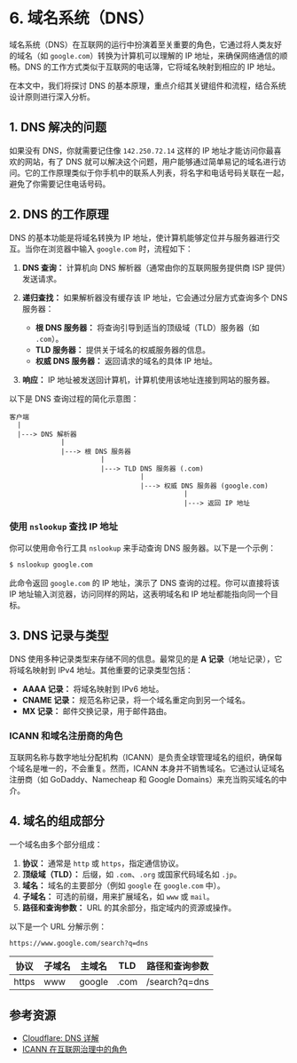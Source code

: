# 6. 域名系统（DNS）

域名系统（DNS）在互联网的运行中扮演着至关重要的角色，它通过将人类友好的域名（如 `google.com`）转换为计算机可以理解的 IP 地址，来确保网络通信的顺畅。DNS 的工作方式类似于互联网的电话簿，它将域名映射到相应的 IP 地址。

在本文中，我们将探讨 DNS 的基本原理，重点介绍其关键组件和流程，结合系统设计原则进行深入分析。

## 1. DNS 解决的问题

如果没有 DNS，你就需要记住像 `142.250.72.14` 这样的 IP 地址才能访问你最喜欢的网站，有了 DNS 就可以解决这个问题，用户能够通过简单易记的域名进行访问。它的工作原理类似于你手机中的联系人列表，将名字和电话号码关联在一起，避免了你需要记住电话号码。

## 2. DNS 的工作原理

DNS 的基本功能是将域名转换为 IP 地址，使计算机能够定位并与服务器进行交互。当你在浏览器中输入 `google.com` 时，流程如下：

1. **DNS 查询：** 计算机向 DNS 解析器（通常由你的互联网服务提供商 ISP 提供）发送请求。
2. **递归查找：** 如果解析器没有缓存该 IP 地址，它会通过分层方式查询多个 DNS 服务器：

   - **根 DNS 服务器：** 将查询引导到适当的顶级域（TLD）服务器（如 `.com`）。
   - **TLD 服务器：** 提供关于域名的权威服务器的信息。
   - **权威 DNS 服务器：** 返回请求的域名的具体 IP 地址。

3. **响应：** IP 地址被发送回计算机，计算机使用该地址连接到网站的服务器。

以下是 DNS 查询过程的简化示意图：

```
客户端
  |
  |---> DNS 解析器
             |
             |---> 根 DNS 服务器
                       |
                       |---> TLD DNS 服务器 (.com)
                                 |
                                 |---> 权威 DNS 服务器 (google.com)
                                            |
                                            |---> 返回 IP 地址
```

### 使用 `nslookup` 查找 IP 地址

你可以使用命令行工具 `nslookup` 来手动查询 DNS 服务器。以下是一个示例：

```bash
$ nslookup google.com
```

此命令返回 `google.com` 的 IP 地址，演示了 DNS 查询的过程。你可以直接将该 IP 地址输入浏览器，访问同样的网站，这表明域名和 IP 地址都能指向同一个目标。

## 3. DNS 记录与类型

DNS 使用多种记录类型来存储不同的信息。最常见的是 **A 记录**（地址记录），它将域名映射到 IPv4 地址。其他重要的记录类型包括：

- **AAAA 记录：** 将域名映射到 IPv6 地址。
- **CNAME 记录：** 规范名称记录，将一个域名重定向到另一个域名。
- **MX 记录：** 邮件交换记录，用于邮件路由。

### ICANN 和域名注册商的角色

互联网名称与数字地址分配机构（ICANN）是负责全球管理域名的组织，确保每个域名是唯一的，不会重复。然而，ICANN 本身并不销售域名。它通过认证域名注册商（如 GoDaddy、Namecheap 和 Google Domains）来充当购买域名的中介。

## 4. 域名的组成部分

一个域名由多个部分组成：

1. **协议：** 通常是 `http` 或 `https`，指定通信协议。
2. **顶级域（TLD）：** 后缀，如 `.com`、`.org` 或国家代码域名如 `.jp`。
3. **域名：** 域名的主要部分（例如 `google` 在 `google.com` 中）。
4. **子域名：** 可选的前缀，用来扩展域名，如 `www` 或 `mail`。
5. **路径和查询参数：** URL 的其余部分，指定域内的资源或操作。

以下是一个 URL 分解示例：

```
https://www.google.com/search?q=dns
```

| 协议  | 子域名 | 主域名 | TLD  | 路径和查询参数 |
| ----- | ------ | ------ | ---- | -------------- |
| https | www    | google | .com | /search?q=dns  |

## 参考资源

- [Cloudflare: DNS 详解](https://www.cloudflare.com/learning/dns/what-is-dns/)
- [ICANN 在互联网治理中的角色](https://www.icann.org/)

